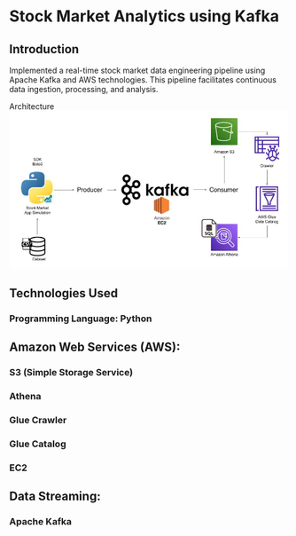 # Stock Market Analytics using Kafka

## Introduction
Implemented a real-time stock market data engineering pipeline using Apache Kafka and AWS technologies. This pipeline facilitates continuous data ingestion, processing, and analysis.

Architecture
<img src="Architecture.jpg">

## Technologies Used
### Programming Language: Python

## Amazon Web Services (AWS):
### S3 (Simple Storage Service)
### Athena
### Glue Crawler
### Glue Catalog
### EC2

## Data Streaming:
### Apache Kafka